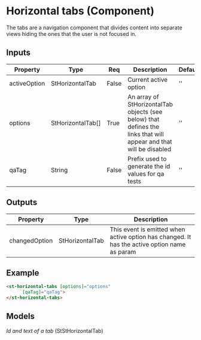 # Horizontal tabs (Component)

   The tabs are a navigation component that divides content into separate views hiding the ones that the user is not focused in.

## Inputs

| Property     | Type              | Req   | Description                                                                                                       | Default |
| ------------ | ----------------- | ----- | ----------------------------------------------------------------------------------------------------------------- | ------- |
| activeOption | StHorizontalTab   | False | Current active option                                                                                             | ''      |
| options      | StHorizontalTab[] | True  | An array of StHorizontalTab objects (see below) that defines the links that will appear and that will be disabled | ''      |
| qaTag        | String            | False | Prefix used to generate the id values for qa tests                                                                | ''      |

## Outputs

| Property      | Type            | Description                                                                                  |
| ------------- | --------------- | -------------------------------------------------------------------------------------------- |
| changedOption | StHorizontalTab | This event is emitted when active option has changed. It has the active option name as param |

## Example


```html
<st-horizontal-tabs [options]="options"
      [qaTag]="qaTag">
</st-horizontal-tabs>
```

## Models

*Id and text of a tab* (StStHorizontalTab)

```typescript

```

